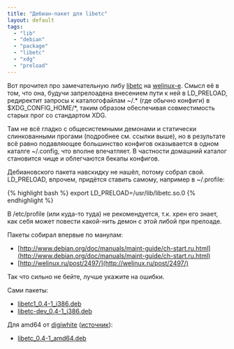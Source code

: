 ```yaml
---
title: "Дебиан-пакет для libetc"
layout: default 
tags:
  - "lib"
  - "debian"
  - "package"
  - "libetc"
  - "xdg"
  - "preload"
---
```

Вот прочител про замечательную либу [libetc](http://ordiluc.net/fs/libetc/) на [welinux-е](http://welinux.ru/post/2534/). Смысл её в том, что она, будучи запрелоадена внесением пути к ней в LD_PRELOAD, редиректит запросы к каталогофайлам ~/.* (где обычно конфиги) в $XDG_CONFIG_HOME/*, таким образом обеспечивая совместимость старых прог со стандартом XDG.

Там не всё гладко с общесистемными демонами и статически слинкованными прогами (подробнее см. ссылки выше), но в результате всё равно подавляющее большинство конфигов оказывается в одном каталге ~/.config, что вполне впечатляет. В частности домашний каталог становится чище и облегчаются бекапы конфигов.

Дебиановского пакета навскидку не нашёл, потому собрал свой. LD_PRELOAD, впрочем, придётся ставить самому, например в ~/.profile:
    
{% highlight bash %}
export LD_PRELOAD=/usr/lib/libetc.so.0
{% endhighlight %}

В /etc/profile (или куда-то туда) не рекомендуется, т.к. хрен его знает, как себя может повести какой-нить демон с этой либой при прелоаде.

Пакеты собирал впервые по манулам:

  - [http://www.debian.org/doc/manuals/maint-guide/ch-start.ru.html](http://www.debian.org/doc/manuals/maint-guide/ch-start.ru.html)
  - [http://welinux.ru/post/2497/](http://welinux.ru/post/2497/)

Так что сильно не бейте, лучше укажите на ошибки.

Сами пакеты:

  - [libetc1_0.4-1_i386.deb](../../../download/66)
  - [libetc-dev_0.4-1_i386.deb](../../../download/67)

Для amd64 от [digiwhite](http://welinux.ru/user/digiwhite) ([источник](http://welinux.ru/post/2534/#cmnt45573)):

  - [libetc_0.4-1_amd64.deb](../../../download/68)
